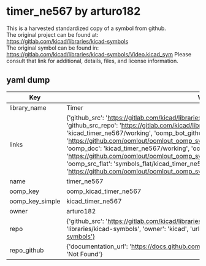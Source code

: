 # timer_ne567 by arturo182  
This is a harvested standardized copy of a symbol from github.  
The original project can be found at:  
https://gitlab.com/kicad/libraries/kicad-symbols  
The original symbol can be found in:
https://gitlab.com/kicad/libraries/kicad-symbols/Video.kicad_sym
Please consult that link for additional, details, files, and license information.  
## yaml dump  
| Key | Value |  
| --- | --- |  
| library_name | Timer |  
| links | {'github_src': 'https://gitlab.com/kicad/libraries/kicad-symbols/Video.kicad_sym', 'github_src_repo': 'https://gitlab.com/kicad/libraries/kicad-symbols', 'oomp_bot': 'kicad_timer_ne567/working', 'oomp_bot_github': 'https://github.com/oomlout/oomlout_oomp_symbol_bot/tree/main/kicad_timer_ne567/working', 'oomp_doc': 'kicad_timer_ne567/working', 'oomp_doc_github': 'https://github.com/oomlout/oomlout_oomp_symbol_doc/tree/main/kicad_timer_ne567/working', 'oomp_src_flat': 'symbols_flat/kicad_timer_ne567/working', 'oomp_src_flat_github': 'https://github.com/oomlout/oomlout_oomp_symbol_src/tree/main/kicad_timer_ne567/working'} |  
| name | timer_ne567 |  
| oomp_key | oomp_kicad_timer_ne567 |  
| oomp_key_simple | kicad_timer_ne567 |  
| owner | arturo182 |  
| repo | {'github_src': 'https://gitlab.com/kicad/libraries/kicad-symbols/Video.kicad_sym', 'name': 'libraries/kicad-symbols', 'owner': 'kicad', 'url': 'https://gitlab.com/kicad/libraries/kicad-symbols'} |  
| repo_github | {'documentation_url': 'https://docs.github.com/rest/repos/repos#get-a-repository', 'message': 'Not Found'} |  

